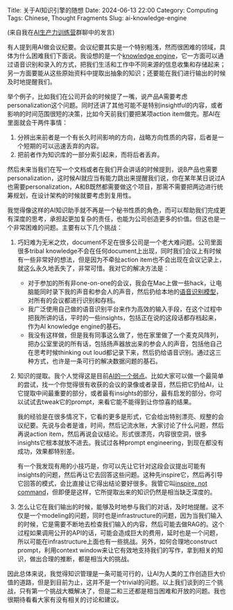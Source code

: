 Title: 关于AI知识引擎的随想
Date: 2024-06-13 22:00
Category: Computing
Tags: Chinese, Thought Fragments
Slug: ai-knowledge-engine

(来自我在[AI生产力训练营](https://yage.ai/ai-comment-oriented-programming.html)群聊中的发言)

有人提到用AI做会议纪要。会议纪要其实是一个特别粗浅，然而很困难的领域，具体为什么困难我们下面说。我设想的是一个[knowledge engine](https://yage.ai/GPT-knowledge-management.html)，它一方面可以通过语音识别和录入的方式，把我们生活和工作中不同来源的信息收集和存储起来；另一方面要能从这些原始资料中提取出抽象的知识；还要能在我们进行输出的时候及时地提醒我们。

举个例子，比如我们在公司开会的时候提了一嘴，说产品A需要考虑personalization这个问题。同时还讲了其他可能不是特别insightful的内容，或者影响的时间范围很短的决策，比如今天前我们要把某项action item做完。那AI在里面就会干两件事情：

1. 分辨出来前者是一个有长久时间影响的方向，战略方向性质的内容，后者是一个短期的可以迅速丢弃的内容。
2. 把前者作为知识库的一部分索引起来，而将后者丢弃。

然后未来当我们在写一个文档或者在我们开会讲话的时候提到，说B产品也需要personalization，这时候AI就应当有能力跳出来提醒我们说，你在某年某日说过A也需要personalization，A和B既然都需要做这个项目，那需不需要把两边进行统筹规划，在设计架构的时候就要考虑到复用性。

我觉得像这样的AI知识助手就不再是一个秘书性质的角色，而可以帮助我们完成更有深度的思考，承担起更加复杂的责任，也能为公司创造更多的价值。但这也是一个非常困难的问题。主要有以下几个挑战：

1. 巧妇难为无米之炊，document不足在很多公司是一个老大难问题。公司里面很多tribal knowledge不会在任何document上出现，同时我们会议上有时候有一些非常好的想法，但是因为不牵扯action item也不会出现在会议记录上，就这么永久地丢失了，非常可惜。我对它的解决方法是：
     - 对于参加的所有非one-on-one的会议，我会在Mac上做一些hack，让电脑能同时录下我的声音和参会人的声音，然后扔给本地的[语音识别模型](https://yage.ai/realtime-gpt.html)，对所有的会议都进行识别和存档。
     - 我广泛使用自己做的语音识别平台来作为高效的输入手段，在这个过程中把我所讲的话，平时的一些insights，包括正在说的这段话都存档起来，作为AI knowledge engine的基石。
     - 我没有这样做，但是我有同事这么做了，他在家里做了一个麦克风阵列，把办公室里说的所有话，包括扬声器放出来的参会人的声音，包括他自己在思考时候thinking out loud都记录下来，然后扔给语音识别。通过这三种方式，也许是一条可行的解决数据问题的基石。

2. 知识的提取。我个人觉得这是目前[AI的一个弱点](https://yage.ai/AI-thoughts.html)。比如大家可以做一个最简单的尝试，找一个你觉得很有收获的会议的录像或者录音，然后把它扔给AI，让它提取中间最重要的部分，或者最有insights的部分，最有启发的部分。你可以试试去tweak它的prompt，来看它能不能得到让你惊喜的结果。

    我的经验是在很多情况下，它看的更多是形式，它会给出特别漂亮、规整的会议纪要。先说与会者是谁，时间，然后记流水账，大家讨论了什么问题，然后再说action item，然后再说会议结论。形式很漂亮，内容很空洞，很多insights它根本就放不进去。我试过各种prompt engineering，到现在都没有成功，效果都特别差。

    有一个我发现有用的小技巧是，你可以先让它针对这段会议提出可能有insights的问题，然后再让它去回答这些问题。这种先inspire它，然后再引导它回答的模式，会比直接让它得出结论要好很多。我管它叫[inspire, not command](https://yage.ai/prompt-engineering-guide.html)，但即便是这样，它所提取出来的知识仍然是相当缺乏深度的。

3. 怎么让它在我们输出的时候，能够及时地参与我们的对话，及时地提醒。这不仅是一个modeling的问题，同时也是infrastructure的问题，因为当我们输入的时候，它是需要不断地去检查我们输入的内容，然后可能去做RAG的。这个过程如果调用公开的API的话，可能会造成巨大的费用，延时也是一个问题，所以可能在infrastructure上面也有一些挑战。另外，如何合理地construct prompt，利用context window来让它有效地支持我们的写作，拿到相关的知识，做出合理的推断，都是相当大的挑战。

因此总体来说，我觉得知识管理是一条可能可行的，让AI为人类的工作创造巨大价值的道路，但是到目前为止，这并不是一个trivial的问题。以上我们谈到的三个挑战，只有第一个挑战大概解决了，但是二和三还都是相当困难和开放的问题。我也很期待看看大家有没有相关的讨论和建议。